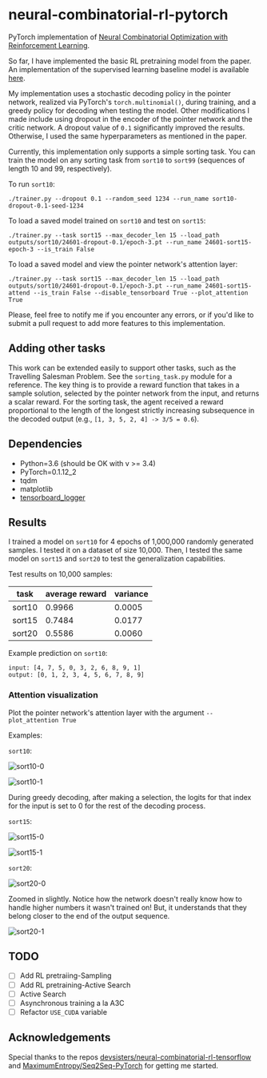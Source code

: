 # neural-combinatorial-rl-pytorch

PyTorch implementation of [Neural Combinatorial Optimization with Reinforcement Learning](https://arxiv.org/abs/1611.09940). 

So far, I have implemented the basic RL pretraining model from the paper. An implementation of the supervised learning baseline model is available [here](https://github.com/pemami4911/neural-combinatorial-rl-tensorflow). 

My implementation uses a stochastic decoding policy in the pointer network, realized via PyTorch's `torch.multinomial()`, during training, and a greedy policy for decoding when testing the model. Other modifications I made include using dropout in the encoder of the pointer network and the critic network. A dropout value of `0.1` significantly improved the results. Otherwise, I used the same hyperparameters as mentioned in the paper. 

Currently, this implementation only supports a simple sorting task. You can train the model on any sorting task from `sort10` to `sort99` (sequences of length 10 and 99, respectively).

To run `sort10`:
    
    ./trainer.py --dropout 0.1 --random_seed 1234 --run_name sort10-dropout-0.1-seed-1234

To load a saved model trained on `sort10` and test on `sort15`:

    ./trainer.py --task sort15 --max_decoder_len 15 --load_path outputs/sort10/24601-dropout-0.1/epoch-3.pt --run_name 24601-sort15-epoch-3 --is_train False

To load a saved model and view the pointer network's attention layer:

    ./trainer.py --task sort15 --max_decoder_len 15 --load_path outputs/sort10/24601-dropout-0.1/epoch-3.pt --run_name 24601-sort15-attend --is_train False --disable_tensorboard True --plot_attention True

Please, feel free to notify me if you encounter any errors, or if you'd like to submit a pull request to add more features to this implementation.

## Adding other tasks

This work can be extended easily to support other tasks, such as the Travelling Salesman Problem. See the `sorting_task.py` module for a reference. The key thing is to provide a reward function that takes in a sample solution, selected by the pointer network from the input, and returns a scalar reward. For the sorting task, the agent received a reward proportional to the length of the longest strictly increasing subsequence in the decoded output (e.g., `[1, 3, 5, 2, 4] -> 3/5 = 0.6`).

## Dependencies

* Python=3.6 (should be OK with v >= 3.4)
* PyTorch=0.1.12_2
* tqdm
* matplotlib
* [tensorboard_logger](https://github.com/TeamHG-Memex/tensorboard_logger)

## Results

I trained a model on `sort10` for 4 epochs of 1,000,000 randomly generated samples. I tested it on a dataset of size 10,000. Then, I tested the same model on `sort15` and `sort20` to test the generalization capabilities.

Test results on 10,000 samples: 

| task | average reward | variance | 
|---|---|---|
| sort10 | 0.9966 | 0.0005 |
| sort15 | 0.7484 | 0.0177 |
| sort20 | 0.5586 | 0.0060 | 


Example prediction on `sort10`: 

```
input: [4, 7, 5, 0, 3, 2, 6, 8, 9, 1]
output: [0, 1, 2, 3, 4, 5, 6, 7, 8, 9]
```

### Attention visualization

Plot the pointer network's attention layer with the argument `--plot_attention True`

Examples: 

`sort10`: 

![sort10-0](/img/sort10-0.png)

![sort10-1](/img/sort10-1.png)

During greedy decoding, after making a selection, the logits for that index for the input is set to 0 for the rest of the decoding process.

`sort15`:

![sort15-0](img/sort15-0.png)

![sort15-1](img/sort15-1.png)

`sort20`:

![sort20-0](img/sort20-0.png)

Zoomed in slightly. Notice how the network doesn't really know how to handle higher numbers it wasn't trained on! But, it understands that they belong closer to the end of the output sequence.

![sort20-1](img/sort20-1.png)

## TODO

* [ ] Add RL pretraiing-Sampling
* [ ] Add RL pretraining-Active Search
* [ ] Active Search
* [ ] Asynchronous training a la A3C
* [ ] Refactor `USE_CUDA` variable

## Acknowledgements

Special thanks to the repos [devsisters/neural-combinatorial-rl-tensorflow](https://github.com/devsisters/neural-combinatorial-rl-tensorflow) and [MaximumEntropy/Seq2Seq-PyTorch](https://github.com/MaximumEntropy/Seq2Seq-PyTorch) for getting me started. 

